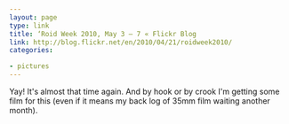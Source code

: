 ```yaml
---
layout: page
type: link
title: ‘Roid Week 2010, May 3 – 7 « Flickr Blog
link: http://blog.flickr.net/en/2010/04/21/roidweek2010/
categories: 

- pictures
---
```

Yay! It's almost that time again. And by hook or by crook I'm getting some film for this (even if it means my back log of 35mm film waiting another month).
